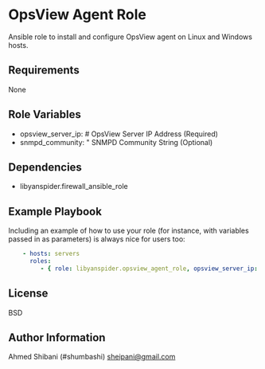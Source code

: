 OpsView Agent Role
=========

Ansible role to install and configure OpsView agent on Linux and Windows hosts.

Requirements
------------

None

Role Variables
--------------

- opsview_server_ip: # OpsView Server IP Address (Required)
- snmpd_community: " SNMPD Community String (Optional)

Dependencies
------------

- libyanspider.firewall_ansible_role

Example Playbook
----------------

Including an example of how to use your role (for instance, with variables passed in as parameters) is always nice for users too:

```yaml
    - hosts: servers
      roles:
         - { role: libyanspider.opsview_agent_role, opsview_server_ip: 127.0.0.1, snmpd_community: public}
```

License
-------

BSD

Author Information
------------------

Ahmed Shibani (#shumbashi)
sheipani@gmail.com